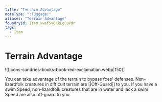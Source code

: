 ```yaml
---
title: "Terrain Advantage"
noteType: ":luggage:"
aliases: "Terrain Advantage"
foundryId: Item.kwsf5v0KkLgCuVdr
tags:
  - Item
---
```


# Terrain Advantage
![[icons-sundries-books-book-red-exclamation.webp|150]]

You can take advantage of the terrain to bypass foes' defenses. Non-lizardfolk creatures in difficult terrain are [[Off-Guard]] to you. If you have a swim Speed, non-lizardfolk creatures that are in water and lack a swim Speed are also off-guard to you.
